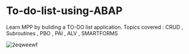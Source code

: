 # To-do-list-using-ABAP
Learn MPP by building a TO-DO list application. 
Topics covered :
CRUD , Subroutines , PBO , PAI , ALV , SMARTFORMS 




![2eqweewf](https://user-images.githubusercontent.com/94862735/178418215-81ba2484-9b0c-4ede-b482-b77e927e12ca.PNG)
